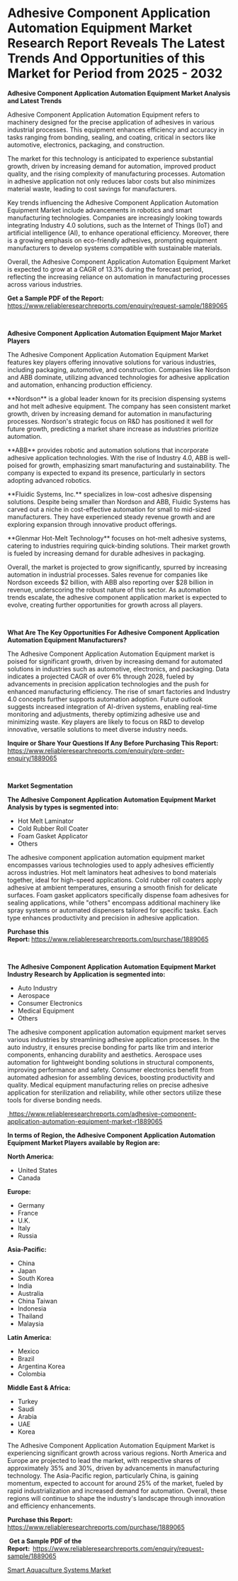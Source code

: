 <p><h1>Adhesive Component Application Automation Equipment Market Research Report Reveals The Latest Trends And Opportunities of this Market for Period from 2025 - 2032</h1></p><p><strong>Adhesive Component Application Automation Equipment Market Analysis and Latest Trends</strong></p>
<p><p>Adhesive Component Application Automation Equipment refers to machinery designed for the precise application of adhesives in various industrial processes. This equipment enhances efficiency and accuracy in tasks ranging from bonding, sealing, and coating, critical in sectors like automotive, electronics, packaging, and construction. </p><p>The market for this technology is anticipated to experience substantial growth, driven by increasing demand for automation, improved product quality, and the rising complexity of manufacturing processes. Automation in adhesive application not only reduces labor costs but also minimizes material waste, leading to cost savings for manufacturers. </p><p>Key trends influencing the Adhesive Component Application Automation Equipment Market include advancements in robotics and smart manufacturing technologies. Companies are increasingly looking towards integrating Industry 4.0 solutions, such as the Internet of Things (IoT) and artificial intelligence (AI), to enhance operational efficiency. Moreover, there is a growing emphasis on eco-friendly adhesives, prompting equipment manufacturers to develop systems compatible with sustainable materials. </p><p>Overall, the Adhesive Component Application Automation Equipment Market is expected to grow at a CAGR of 13.3% during the forecast period, reflecting the increasing reliance on automation in manufacturing processes across various industries.</p></p>
<p><strong>Get a Sample PDF of the Report:&nbsp;</strong> <a href="https://www.reliableresearchreports.com/enquiry/request-sample/1889065?utm_campaign=3325&utm_medium=2&utm_source=Github&utm_content=ia&utm_term=28032025&utm_id=adhesive-component-application-automation-equipment">https://www.reliableresearchreports.com/enquiry/request-sample/1889065</a></p>
<p>&nbsp;</p>
<p><strong>Adhesive Component Application Automation Equipment Major Market Players</strong></p>
<p><p>The Adhesive Component Application Automation Equipment Market features key players offering innovative solutions for various industries, including packaging, automotive, and construction. Companies like Nordson and ABB dominate, utilizing advanced technologies for adhesive application and automation, enhancing production efficiency.</p><p>**Nordson** is a global leader known for its precision dispensing systems and hot melt adhesive equipment. The company has seen consistent market growth, driven by increasing demand for automation in manufacturing processes. Nordson's strategic focus on R&D has positioned it well for future growth, predicting a market share increase as industries prioritize automation.</p><p>**ABB** provides robotic and automation solutions that incorporate adhesive application technologies. With the rise of Industry 4.0, ABB is well-poised for growth, emphasizing smart manufacturing and sustainability. The company is expected to expand its presence, particularly in sectors adopting advanced robotics.</p><p>**Fluidic Systems, Inc.** specializes in low-cost adhesive dispensing solutions. Despite being smaller than Nordson and ABB, Fluidic Systems has carved out a niche in cost-effective automation for small to mid-sized manufacturers. They have experienced steady revenue growth and are exploring expansion through innovative product offerings.</p><p>**Glenmar Hot-Melt Technology** focuses on hot-melt adhesive systems, catering to industries requiring quick-binding solutions. Their market growth is fueled by increasing demand for durable adhesives in packaging.</p><p>Overall, the market is projected to grow significantly, spurred by increasing automation in industrial processes. Sales revenue for companies like Nordson exceeds $2 billion, with ABB also reporting over $28 billion in revenue, underscoring the robust nature of this sector. As automation trends escalate, the adhesive component application market is expected to evolve, creating further opportunities for growth across all players.</p></p>
<p>&nbsp;</p>
<p><strong>What Are The Key Opportunities For Adhesive Component Application Automation Equipment Manufacturers?</strong></p>
<p><p>The Adhesive Component Application Automation Equipment market is poised for significant growth, driven by increasing demand for automated solutions in industries such as automotive, electronics, and packaging. Data indicates a projected CAGR of over 6% through 2028, fueled by advancements in precision application technologies and the push for enhanced manufacturing efficiency. The rise of smart factories and Industry 4.0 concepts further supports automation adoption. Future outlook suggests increased integration of AI-driven systems, enabling real-time monitoring and adjustments, thereby optimizing adhesive use and minimizing waste. Key players are likely to focus on R&D to develop innovative, versatile solutions to meet diverse industry needs.</p></p>
<p><strong>Inquire or Share Your Questions If Any Before Purchasing This Report:</strong> <a href="https://www.reliableresearchreports.com/enquiry/pre-order-enquiry/1889065?utm_campaign=3325&utm_medium=2&utm_source=Github&utm_content=ia&utm_term=28032025&utm_id=adhesive-component-application-automation-equipment">https://www.reliableresearchreports.com/enquiry/pre-order-enquiry/1889065</a></p>
<p>&nbsp;</p>
<p><strong>Market Segmentation</strong></p>
<p><strong>The Adhesive Component Application Automation Equipment Market Analysis by types is segmented into:</strong></p>
<p><ul><li>Hot Melt Laminator</li><li>Cold Rubber Roll Coater</li><li>Foam Gasket Applicator</li><li>Others</li></ul></p>
<p><p>The adhesive component application automation equipment market encompasses various technologies used to apply adhesives efficiently across industries. Hot melt laminators heat adhesives to bond materials together, ideal for high-speed applications. Cold rubber roll coaters apply adhesive at ambient temperatures, ensuring a smooth finish for delicate surfaces. Foam gasket applicators specifically dispense foam adhesives for sealing applications, while "others" encompass additional machinery like spray systems or automated dispensers tailored for specific tasks. Each type enhances productivity and precision in adhesive application.</p></p>
<p><strong>Purchase this Report:&nbsp;</strong><a href="https://www.reliableresearchreports.com/purchase/1889065?utm_campaign=3325&utm_medium=2&utm_source=Github&utm_content=ia&utm_term=28032025&utm_id=adhesive-component-application-automation-equipment">https://www.reliableresearchreports.com/purchase/1889065</a></p>
<p>&nbsp;</p>
<p><strong>The Adhesive Component Application Automation Equipment Market Industry Research by Application is segmented into:</strong></p>
<p><ul><li>Auto Industry</li><li>Aerospace</li><li>Consumer Electronics</li><li>Medical Equipment</li><li>Others</li></ul></p>
<p><p>The adhesive component application automation equipment market serves various industries by streamlining adhesive application processes. In the auto industry, it ensures precise bonding for parts like trim and interior components, enhancing durability and aesthetics. Aerospace uses automation for lightweight bonding solutions in structural components, improving performance and safety. Consumer electronics benefit from automated adhesion for assembling devices, boosting productivity and quality. Medical equipment manufacturing relies on precise adhesive application for sterilization and reliability, while other sectors utilize these tools for diverse bonding needs.</p></p>
<p><a href="https://www.reliableresearchreports.com/adhesive-component-application-automation-equipment-market-r1889065?utm_campaign=3325&utm_medium=2&utm_source=Github&utm_content=ia&utm_term=28032025&utm_id=adhesive-component-application-automation-equipment">&nbsp;https://www.reliableresearchreports.com/adhesive-component-application-automation-equipment-market-r1889065</a></p>
<p><strong>In terms of Region, the Adhesive Component Application Automation Equipment Market Players available by Region are:</strong></p>
<p>
    <p> <strong> North America: </strong>
        <ul>
            <li>United States</li>
            <li>Canada</li>
        </ul>
        </p> 
    <p> <strong> Europe: </strong>
        <ul>
            <li>Germany</li>
            <li>France</li>
            <li>U.K.</li>
            <li>Italy</li>
            <li>Russia</li>
        </ul>
        </p> 
    <p> <strong> Asia-Pacific: </strong>
        <ul>
            <li>China</li>
            <li>Japan</li>
            <li>South Korea</li>
            <li>India</li>
            <li>Australia</li>
            <li>China Taiwan</li>
            <li>Indonesia</li>
            <li>Thailand</li>
            <li>Malaysia</li>
        </ul>
        </p> 
    <p> <strong> Latin America: </strong>
        <ul>
            <li>Mexico</li>
            <li>Brazil</li>
            <li>Argentina Korea</li>
            <li>Colombia</li>
        </ul>
        </p> 
    <p> <strong> Middle East & Africa: </strong>
        <ul>
            <li>Turkey</li>
            <li>Saudi</li>
            <li>Arabia</li>
            <li>UAE</li>
            <li>Korea</li>
        </ul>
    </p>
    </p>
<p><p>The Adhesive Component Application Automation Equipment Market is experiencing significant growth across various regions. North America and Europe are projected to lead the market, with respective shares of approximately 35% and 30%, driven by advancements in manufacturing technology. The Asia-Pacific region, particularly China, is gaining momentum, expected to account for around 25% of the market, fueled by rapid industrialization and increased demand for automation. Overall, these regions will continue to shape the industry's landscape through innovation and efficiency enhancements.</p></p>
<p><strong>Purchase this Report: </strong><a href="https://www.reliableresearchreports.com/purchase/1889065?utm_campaign=3325&utm_medium=2&utm_source=Github&utm_content=ia&utm_term=28032025&utm_id=adhesive-component-application-automation-equipment">https://www.reliableresearchreports.com/purchase/1889065</a></p>
<p>&nbsp;<strong>Get a Sample PDF of the Report:&nbsp;&nbsp;</strong><a href="https://www.reliableresearchreports.com/enquiry/request-sample/1889065?utm_campaign=3325&utm_medium=2&utm_source=Github&utm_content=ia&utm_term=28032025&utm_id=adhesive-component-application-automation-equipment">https://www.reliableresearchreports.com/enquiry/request-sample/1889065</a></p>
<p><strong></strong></p>
<p><p><a href="https://github.com/anggigpps/Market-Research-Report-List-1/blob/main/smart-aquaculture-systems-market.md?utm_campaign=3325&utm_medium=2&utm_source=Github&utm_content=ia&utm_term=28032025&utm_id=adhesive-component-application-automation-equipment">Smart Aquaculture Systems Market</a></p></p>